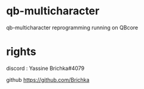 # qb-multicharacter
qb-multicharacter reprogramming running on QBcore

# rights 
discord : 
Yassine Brichka#4079

github
https://github.com/Brichka 

#
